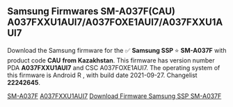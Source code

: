<h2>Samsung Firmwares SM-A037F(CAU) A037FXXU1AUI7/A037FOXE1AUI7/A037FXXU1AUI7</h2>
Download the Samsung firmware for the ✅ <strong>Samsung SSP </strong> ⭐ <strong>SM-A037F</strong> with product code <strong>CAU</strong> <strong> from Kazakhstan</strong>. This firmware has version number PDA <strong>A037FXXU1AUI7</strong> and CSC A037FOXE1AUI7. The operating system of this firmware is Android R , with build date 2021-09-27. Changelist <strong>22242645</strong>.


[SM-A037F](https://samfirm.shop/samsung/model/SM-A037F)
[A037FXXU1AUI7](https://samfirm.shop/samsung/pda/A037FXXU1AUI7)
[Download Firmware Samsung SSP SM-A037F](https://samfirm.shop/samsung/firmware/460064)
